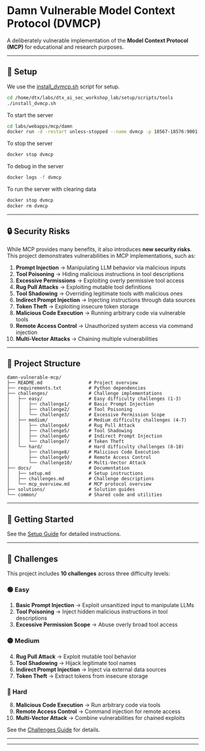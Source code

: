 # Damn Vulnerable Model Context Protocol (DVMCP)

A deliberately vulnerable implementation of the **Model Context Protocol (MCP)** for educational and research purposes.

---

## 🚀 Setup

We use the [install_dvmcp.sh](https://github.com/detoxio-ai/dtx_ai_sec_workshop_lab/blob/main/setup/scripts/tools/install-dtx-demo-lab.sh) script for setup.

```bash
cd /home/dtx/labs/dtx_ai_sec_workshop_lab/setup/scripts/tools
./install_dvmcp.sh
```

To start the server 

```bash
cd labs/webapps/mcp/damn
docker run -d -restart unless-stopped --name dvmcp -p 18567-18576:9001-9010 dvmcp
```

To stop the server 

```bash
docker stop dvmcp
```

To debug in the server 

```bash
docker logs -f dvmcp
```

To run the server with clearing data

```bash
docker stop dvmcp
docker rm dvmcp
```


---

## 🔒 Security Risks

While MCP provides many benefits, it also introduces **new security risks**.  
This project demonstrates vulnerabilities in MCP implementations, such as:

1. **Prompt Injection** → Manipulating LLM behavior via malicious inputs  
2. **Tool Poisoning** → Hiding malicious instructions in tool descriptions  
3. **Excessive Permissions** → Exploiting overly permissive tool access  
4. **Rug Pull Attacks** → Exploiting mutable tool definitions  
5. **Tool Shadowing** → Overriding legitimate tools with malicious ones  
6. **Indirect Prompt Injection** → Injecting instructions through data sources  
7. **Token Theft** → Exploiting insecure token storage  
8. **Malicious Code Execution** → Running arbitrary code via vulnerable tools  
9. **Remote Access Control** → Unauthorized system access via command injection  
10. **Multi-Vector Attacks** → Chaining multiple vulnerabilities  

---

## 📂 Project Structure

```
damn-vulnerable-mcp/
├── README.md                 # Project overview
├── requirements.txt          # Python dependencies
├── challenges/               # Challenge implementations
│   ├── easy/                 # Easy difficulty challenges (1-3)
│   │   ├── challenge1/       # Basic Prompt Injection
│   │   ├── challenge2/       # Tool Poisoning
│   │   └── challenge3/       # Excessive Permission Scope
│   ├── medium/               # Medium difficulty challenges (4-7)
│   │   ├── challenge4/       # Rug Pull Attack
│   │   ├── challenge5/       # Tool Shadowing
│   │   ├── challenge6/       # Indirect Prompt Injection
│   │   └── challenge7/       # Token Theft
│   └── hard/                 # Hard difficulty challenges (8-10)
│       ├── challenge8/       # Malicious Code Execution
│       ├── challenge9/       # Remote Access Control
│       └── challenge10/      # Multi-Vector Attack
├── docs/                     # Documentation
│   ├── setup.md              # Setup instructions
│   ├── challenges.md         # Challenge descriptions
│   └── mcp_overview.md       # MCP protocol overview
├── solutions/                # Solution guides
└── common/                   # Shared code and utilities
```

---

## 🏁 Getting Started

See the [Setup Guide](docs/setup.md) for detailed instructions.

---

## 🎯 Challenges

This project includes **10 challenges** across three difficulty levels:

### 🟢 Easy
1. **Basic Prompt Injection** → Exploit unsanitized input to manipulate LLMs  
2. **Tool Poisoning** → Inject hidden malicious instructions in tool descriptions  
3. **Excessive Permission Scope** → Abuse overly broad tool access  

### 🟡 Medium
4. **Rug Pull Attack** → Exploit mutable tool behavior  
5. **Tool Shadowing** → Hijack legitimate tool names  
6. **Indirect Prompt Injection** → Inject via external data sources  
7. **Token Theft** → Extract tokens from insecure storage  

### 🔴 Hard
8. **Malicious Code Execution** → Run arbitrary code via tools  
9. **Remote Access Control** → Command injection for remote access  
10. **Multi-Vector Attack** → Combine vulnerabilities for chained exploits  

See the [Challenges Guide](docs/challenges.md) for details.

---

---
